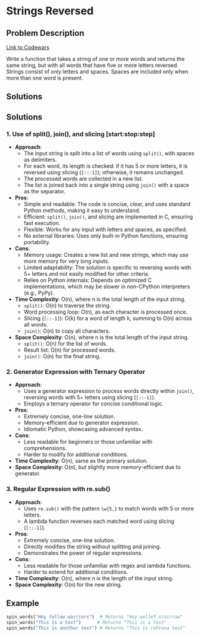 # Strings Reversed 

## Problem Description
[Link to Codewars](https://www.codewars.com/kata/5264d2b162488dc400000001/python)
 
Write a function that takes a string of one or more words and returns the same string, but with all words that have five or more letters reversed. Strings consist of only letters and spaces. Spaces are included only when more than one word is present.

## Solutions

## Solutions

### 1. Use of split(), join(), and slicing [start:stop:step]
- **Approach**:
  - The input string is split into a list of words using `split()`, with spaces as delimiters.
  - For each word, its length is checked: if it has 5 or more letters, it is reversed using slicing (`[::-1]`); otherwise, it remains unchanged.
  - The processed words are collected in a new list.
  - The list is joined back into a single string using `join()` with a space as the separator.
- **Pros**:
  - Simple and readable: The code is concise, clear, and uses standard Python methods, making it easy to understand.
  - Efficient: `split()`, `join()`, and slicing are implemented in C, ensuring fast execution.
  - Flexible: Works for any input with letters and spaces, as specified.
  - No external libraries: Uses only built-in Python functions, ensuring portability.
- **Cons**:
  - Memory usage: Creates a new list and new strings, which may use more memory for very long inputs.
  - Limited adaptability: The solution is specific to reversing words with 5+ letters and not easily modified for other criteria.
  - Relies on Python internals: Depends on optimized C implementations, which may be slower in non-CPython interpreters (e.g., PyPy).
- **Time Complexity**: O(n), where n is the total length of the input string.
  - `split()`: O(n) to traverse the string.
  - Word processing loop: O(n), as each character is processed once.
  - Slicing (`[::-1]`): O(k) for a word of length k, summing to O(n) across all words.
  - `join()`: O(n) to copy all characters.
- **Space Complexity**: O(n), where n is the total length of the input string.
  - `split()`: O(n) for the list of words.
  - Result list: O(n) for processed words.
  - `join()`: O(n) for the final string.

### 2. Generator Expression with Ternary Operator
- **Approach**:
  - Uses a generator expression to process words directly within `join()`, reversing words with 5+ letters using slicing (`[::-1]`).
  - Employs a ternary operator for concise conditional logic.
- **Pros**:
  - Extremely concise, one-line solution.
  - Memory-efficient due to generator expression.
  - Idiomatic Python, showcasing advanced syntax.
- **Cons**:
  - Less readable for beginners or those unfamiliar with comprehensions.
  - Harder to modify for additional conditions.
- **Time Complexity**: O(n), same as the primary solution.
- **Space Complexity**: O(n), but slightly more memory-efficient due to generator.

### 3. Regular Expression with re.sub()
- **Approach**:
  - Uses `re.sub()` with the pattern `\w{5,}` to match words with 5 or more letters.
  - A lambda function reverses each matched word using slicing (`[::-1]`).
- **Pros**:
  - Extremely concise, one-line solution.
  - Directly modifies the string without splitting and joining.
  - Demonstrates the power of regular expressions.
- **Cons**:
  - Less readable for those unfamiliar with regex and lambda functions.
  - Harder to extend for additional conditions.
- **Time Complexity**: O(n), where n is the length of the input string.
- **Space Complexity**: O(n) for the new string.

## Example
```python
spin_words("Hey fellow warriors")  # Returns "Hey wollef sroirraw"
spin_words("This is a test")      # Returns "This is a test"
spin_words("This is another test") # Returns "This is rehtona test"
